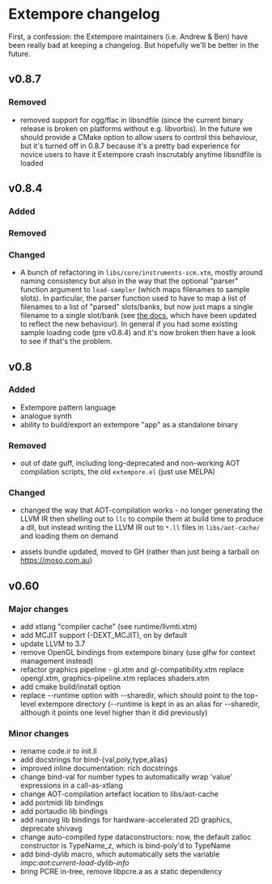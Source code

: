 # Extempore changelog

First, a confession: the Extempore maintainers (i.e. Andrew & Ben) have been
really bad at keeping a changelog. But hopefully we'll be better in the future.

## v0.8.7

### Removed

- removed support for ogg/flac in libsndfile (since the current binary release
  is broken on platforms without e.g. libvorbis). In the future we should
  provide a CMake option to allow users to control this behaviour, but it's
  turned off in 0.8.7 because it's a pretty bad experience for novice users to
  have it Extempore crash inscrutably anytime libsndfile is loaded

## v0.8.4

### Added

### Removed

### Changed

- A bunch of refactoring in `libs/core/instruments-scm.xtm`, mostly around
  naming consistency but also in the way that the optional "parser" function
  argument to `load-sampler` (which maps filenames to sample slots). In
  particular, the parser function used to have to map a list of filenames to a
  list of "parsed" slots/banks, but now just maps a single filename to a single
  slot/bank (see [the
  docs](https://extemporelang.github.io/docs/guides/sampler/), which have been
  updated to reflect the new behaviour). In general if you had some existing
  sample loading code (pre v0.8.4) and it's now broken then have a look to see
  if that's the problem.

## v0.8

### Added

- Extempore pattern language
- analogue synth
- ability to build/export an extempore "app" as a standalone binary

### Removed

- out of date guff, including long-deprecated and non-working AOT
  compilation scripts, the old `extempore.el` (just use MELPA)

### Changed

- changed the way that AOT-compilation works - no longer generating the LLVM IR
  then shelling out to `llc` to compile them at build time to produce a dll, but
  instead writing the LLVM IR out to `*.ll` files in `libs/aot-cache/` and
  loading them on demand

- assets bundle updated, moved to GH (rather than just being a tarball on
  <https://moso.com.au>)

## v0.60

### Major changes

- add xtlang "compiler cache" (see runtime/llvmti.xtm)
- add MCJIT support (-DEXT_MCJIT), on by default
- update LLVM to 3.7
- remove OpenGL bindings from extempore binary (use glfw for context management
  instead)
- refactor graphics pipeline - gl.xtm and gl-compatibility.xtm replace
  opengl.xtm, graphics-pipeline.xtm replaces shaders.xtm
- add cmake build/install option
- replace --runtime option with --sharedir, which should point to the top-level
  extempore directory (--runtime is kept in as an alias for --sharedir, although
  it points one level higher than it did previously)

### Minor changes

- rename code.ir to init.ll
- add docstrings for bind-{val,poly,type,alias}
- improved inline documentation: rich docstrings
- change bind-val for number types to automatically wrap 'value' expressions in
  a call-as-xtlang
- change AOT-compilation artefact location to libs/aot-cache
- add portmidi lib bindings
- add portaudio lib bindings
- add nanovg lib bindings for hardware-accelerated 2D graphics, deprecate
  shivavg
- change auto-compiled type dataconstructors: now, the default zalloc
  constructor is TypeName_z, which is bind-poly'd to TypeName
- add bind-dylib macro, which automatically sets the variable
  *impc:aot:current-load-dylib-info*
- bring PCRE in-tree, remove libpcre.a as a static dependency
